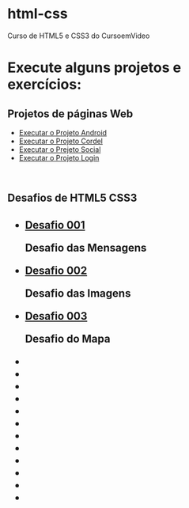 # html-css
 Curso de HTML5 e CSS3 do CursoemVideo

<!--  Estou aprendendo a criar sites e agora vou gerenciar meus repositórios! -->
<h1>Execute alguns projetos e exercícios:</h1>
<h2>Projetos de páginas Web</h2>
<ul>
    <li>
        <a href="https://g-matheusdouglas.github.io/projeto-android/" rel="external" target="_blank">Executar o Projeto Android</a>
    </li>
    <li>
        <a href="https://g-matheusdouglas.github.io/projeto-cordel/" rel="external" target="_blank">Executar o Projeto Cordel</a>
    </li>
    <li>
        <a href="https://g-matheusdouglas.github.io/projeto-social/" rel="external" target="_blank">Executar o Prejeto Social</a>
    </li>
    <li>
        <a href="https://g-matheusdouglas.github.io/projeto-login/" rel="external" target="_blank">Executar o Projeto Login</a>
    </li>
</ul>
<br>
<h2>Desafios de HTML5 CSS3<h2>
<ul>
    <li>
        <a href="https://g-matheusdouglas.github.io/html-css/desafios/modulo01/d001/" rel="external" target="_blank">Desafio 001</a>
        <p>Desafio das Mensagens</p>
    </li>
   <li>
        <a href="https://g-matheusdouglas.github.io/html-css/desafios/modulo01/d002/" rel ="external" target="_blank">Desafio 002</a>
        <p>Desafio das Imagens</p>
    </li>
    <li>
        <a href="https://g-matheusdouglas.github.io/html-css/desafios/modulo01/d003/" rel ="external" target="_blank">Desafio 003</a>
        <p>Desafio do Mapa</p>
    </li>
    <li>
        <a></a>
    </li>
    <li>
        <a></a>
    </li>
    <li>
        <a></a>
    </li>
    <li>
        <a></a>
    </li>
    <li>
        <a></a>
    </li>
    <li>
        <a></a>
    </li>
    <li>
        <a></a>
    </li>
    <li>
        <a></a>
    </li>
    <li>
        <a></a>
    </li>
    <li>
        <a></a>
    </li>
    <li>
        <a></a>
    </li>
    <li>
        <a></a>
    </li>
</ul>
